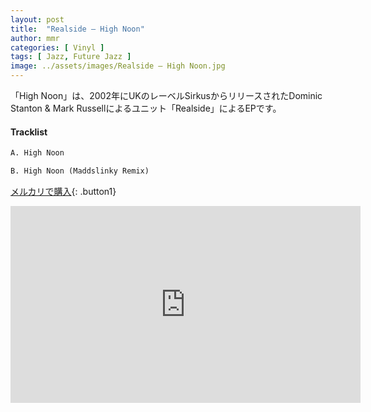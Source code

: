 ```yaml
---
layout: post
title:  "Realside – High Noon"
author: mmr
categories: [ Vinyl ]
tags: [ Jazz, Future Jazz ]
image: ../assets/images/Realside – High Noon.jpg
---
```


「High Noon」は、2002年にUKのレーベルSirkusからリリースされたDominic Stanton & Mark Russellによるユニット「Realside」によるEPです。


#### Tracklist
```md
A. High Noon

B. High Noon (Maddslinky Remix)
```

[メルカリで購入](https://jp.mercari.com/item/m62297432925?afid=6142608987){: .button1}

<iframe width="560" height="315" src="https://www.youtube.com/embed/Y81nI4NW1Eg?si=QmMyWjGpyUB4NEcT" title="YouTube video player" frameborder="0" allow="accelerometer; autoplay; clipboard-write; encrypted-media; gyroscope; picture-in-picture; web-share" referrerpolicy="strict-origin-when-cross-origin" allowfullscreen></iframe>